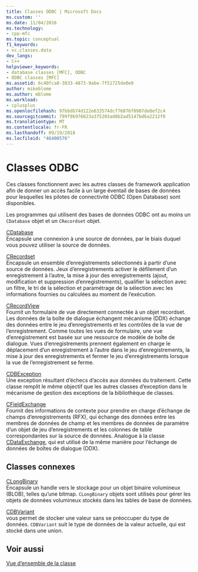```yaml
---
title: Classes ODBC | Microsoft Docs
ms.custom: ''
ms.date: 11/04/2016
ms.technology:
- cpp-mfc
ms.topic: conceptual
f1_keywords:
- vc.classes.data
dev_langs:
- C++
helpviewer_keywords:
- database classes [MFC], ODBC
- ODBC classes [MFC]
ms.assetid: 6c40fca8-3033-4873-9abe-7f51725de0e0
author: mikeblome
ms.author: mblome
ms.workload:
- cplusplus
ms.openlocfilehash: 97bbdb74d122e633574dcf76876f0907de8ef2c4
ms.sourcegitcommit: 799f9b976623a375203ad8b2ad5147bd6a2212f0
ms.translationtype: MT
ms.contentlocale: fr-FR
ms.lasthandoff: 09/19/2018
ms.locfileid: "46400576"
---
```

# <a name="odbc-classes"></a>Classes ODBC

Ces classes fonctionnent avec les autres classes de framework application afin de donner un accès facile à un large éventail de bases de données pour lesquelles les pilotes de connectivité ODBC (Open Database) sont disponibles.

Les programmes qui utilisent des bases de données ODBC ont au moins un `CDatabase` objet et un `CRecordset` objet.

[CDatabase](../mfc/reference/cdatabase-class.md)<br/>
Encapsule une connexion à une source de données, par le biais duquel vous pouvez utiliser la source de données.

[CRecordset](../mfc/reference/crecordset-class.md)<br/>
Encapsule un ensemble d’enregistrements sélectionnés à partir d’une source de données. Jeux d’enregistrements activer le défilement d’un enregistrement à l’autre, la mise à jour des enregistrements (ajout, modification et suppression d’enregistrements), qualifier la sélection avec un filtre, le tri de la sélection et paramétrage de la sélection avec les informations fournies ou calculées au moment de l’exécution.

[CRecordView](../mfc/reference/crecordview-class.md)<br/>
Fournit un formulaire de vue directement connectée à un objet recordset. Les données de la boîte de dialogue échangent mécanisme (DDX) échange des données entre le jeu d’enregistrements et les contrôles de la vue de l’enregistrement. Comme toutes les vues de formulaire, une vue d’enregistrement est basée sur une ressource de modèle de boîte de dialogue. Vues d’enregistrements prennent également en charge le déplacement d’un enregistrement à l’autre dans le jeu d’enregistrements, la mise à jour des enregistrements et fermer le jeu d’enregistrements lorsque la vue de l’enregistrement se ferme.

[CDBException](../mfc/reference/cdbexception-class.md)<br/>
Une exception résultant d’échecs d’accès aux données du traitement. Cette classe remplit le même objectif que les autres classes d’exception dans le mécanisme de gestion des exceptions de la bibliothèque de classes.

[CFieldExchange](../mfc/reference/cfieldexchange-class.md)<br/>
Fournit des informations de contexte pour prendre en charge d’échange de champs d’enregistrements (RFX), qui échange des données entre les membres de données de champ et les membres de données de paramètre d’un objet de jeu d’enregistrements et les colonnes de table correspondantes sur la source de données. Analogue à la classe [CDataExchange](../mfc/reference/cdataexchange-class.md), qui est utilisé de la même manière pour l’échange de données de boîtes de dialogue (DDX).

## <a name="related-classes"></a>Classes connexes

[CLongBinary](../mfc/reference/clongbinary-class.md)<br/>
Encapsule un handle vers le stockage pour un objet binaire volumineux (BLOB), telles qu’une bitmap. `CLongBinary` objets sont utilisés pour gérer les objets de données volumineux stockés dans les tables de base de données.

[CDBVariant](../mfc/reference/cdbvariant-class.md)<br/>
vous permet de stocker une valeur sans se préoccuper du type de données. `CDBVariant` suit le type de données de la valeur actuelle, qui est stocké dans une union.

## <a name="see-also"></a>Voir aussi

[Vue d’ensemble de la classe](../mfc/class-library-overview.md)

